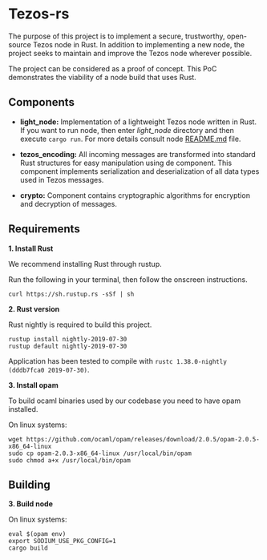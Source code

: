 Tezos-rs
===========

The purpose of this project is to implement a secure, trustworthy, open-source Tezos node in Rust. In addition to implementing a new node, the project seeks to maintain and improve the Tezos node wherever possible. 

The project can be considered as a proof of concept. This PoC demonstrates the viability of a node build that uses Rust. 

## Components

* **light_node:** Implementation of a lightweight Tezos node written in Rust.
  If you want to run node, then enter *light_node* directory and then execute `cargo run`. For more details consult node [README.md](light_node/README.md) file.

* **tezos_encoding:** All incoming messages are transformed into standard Rust structures for easy manipulation using de component. This component implements serialization and deserialization of all data types used in Tezos messages.

* **crypto:** Component contains cryptographic algorithms for encryption and decryption of messages.  


Requirements
------------

**1. Install Rust** 

We recommend installing Rust through rustup.

Run the following in your terminal, then follow the onscreen instructions.

```
curl https://sh.rustup.rs -sSf | sh
```

**2. Rust version** 

Rust nightly is required to build this project.
```
rustup install nightly-2019-07-30
rustup default nightly-2019-07-30
```
Application has been tested to compile with `rustc 1.38.0-nightly (dddb7fca0 2019-07-30)`.

**3. Install opam**

To build ocaml binaries used by our codebase you need to have opam installed.

On linux systems:

```
wget https://github.com/ocaml/opam/releases/download/2.0.5/opam-2.0.5-x86_64-linux
sudo cp opam-2.0.3-x86_64-linux /usr/local/bin/opam
sudo chmod a+x /usr/local/bin/opam
```


Building
--------

**3. Build node** 

On linux systems:

```
eval $(opam env)
export SODIUM_USE_PKG_CONFIG=1
cargo build
```
